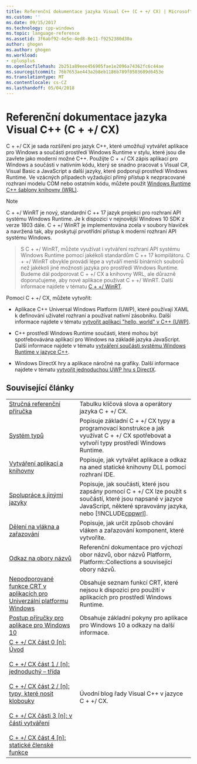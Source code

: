 ```yaml
---
title: Referenční dokumentace jazyka Visual C++ (C + +/ CX) | Microsoft Docs
ms.custom: ''
ms.date: 09/15/2017
ms.technology: cpp-windows
ms.topic: language-reference
ms.assetid: 3f6abf92-4e5e-4ed8-8e11-f9252380d30a
author: ghogen
ms.author: ghogen
ms.workload:
- cplusplus
ms.openlocfilehash: 2b251a89eee456905fae1e2096a74362fc6c44ae
ms.sourcegitcommit: 76b7653ae443a2b8eb1186b789f8503609d6453e
ms.translationtype: MT
ms.contentlocale: cs-CZ
ms.lasthandoff: 05/04/2018
---
```

# <a name="visual-c-language-reference-ccx"></a>Referenční dokumentace jazyka Visual C++ (C + +/ CX)

C + +/ CX je sada rozšíření pro jazyk C++, které umožňují vytvářet aplikace pro Windows a součásti prostředí Windows Runtime v stylu, které jsou dle zavřete jako moderní možné C++. Použijte C + +/ CX zápis aplikací pro Windows a součásti v nativním kódu, který se snadno pracovat s Visual C#, Visual Basic a JavaScript a další jazyky, které podporují prostředí Windows Runtime. Ve vzácných případech vyžadující přímý přístup k nezpracované rozhraní modelu COM nebo ostatním kódu, můžete použít [Windows Runtime C++ šablony knihovny (WRL)](../windows/windows-runtime-cpp-template-library-wrl.md).

> [!NOTE]
> C + +/ WinRT je nový, standardní C ++ 17 jazyk projekci pro rozhraní API systému Windows Runtime. Je k dispozici v nejnovější Windows 10 SDK z verze 1803 dále. C + +/ WinRT je implementována zcela v soubory hlaviček a navržená tak, aby poskytují prvotřídní přístup k moderní rozhraní API systému Windows.

> S C + +/ WinRT, můžete využívat i vytváření rozhraní API systému Windows Runtime pomocí jakékoli standardům C ++ 17 kompilátoru. C + +/ WinRT obvykle provádí lépe a vytváří menší binárních souborů než jakékoli jiné možnosti jazyka pro prostředí Windows Runtime. Budeme dál podporovat C + +/ CX a knihovny WRL, ale důrazně doporučujeme, aby nové aplikace používat C + +/ WinRT. Další informace najdete v tématu [C + +/ WinRT](https://docs.microsoft.com/windows/uwp/cpp-and-winrt-apis/index).


Pomocí C + +/ CX, můžete vytvořit:

- Aplikace C++ Universal Windows Platform (UWP), které používají XAML k definování uživatel rozhraní a používat nativní zásobníku. Další informace najdete v tématu [vytvořit aplikaci "hello, world" v C++ (UWP)](/windows/uwp/get-started/create-a-basic-windows-10-app-in-cpp).

- C++ prostředí Windows Runtime součásti, které mohou být spotřebovávána aplikací pro Windows na základě jazyka JavaScript. Další informace najdete v tématu [vytváření součásti systému Windows Runtime v jazyce C++](/windows/uwp/winrt-components/creating-windows-runtime-components-in-cpp).

- Windows DirectX hry a aplikace náročné na grafiky. Další informace najdete v tématu [vytvořit jednoduchou UWP hru s DirectX](/windows/uwp/gaming/tutorial--create-your-first-metro-style-directx-game).

## <a name="related-articles"></a>Související články

|||
|-|-|
|[Stručná referenční příručka](../cppcx/quick-reference-c-cx.md)|Tabulku klíčová slova a operátory jazyka C + +/ CX.|
|[Systém typů](../cppcx/type-system-c-cx.md)|Popisuje základní C + +/ CX typy a programovací konstrukce a jak využívat C + +/ CX spotřebovat a vytvoří typy prostředí Windows Runtime.|
|[Vytváření aplikací a knihovny](../cppcx/building-apps-and-libraries-c-cx.md)|Popisuje, jak vytvářet aplikace a odkaz na aned statické knihovny DLL pomocí rozhraní IDE.|
|[Spolupráce s jinými jazyky](../cppcx/interoperating-with-other-languages-c-cx.md)|Popisuje, jak součásti, které jsou zapsány pomocí C + +/ CX lze použít s součástí, které jsou napsané v jazyce JavaScript, některé spravovány jazyka, nebo [!INCLUDE[cppwrl](../cppcx/includes/cppwrl-md.md)].|
|[Dělení na vlákna a zařazování](../cppcx/threading-and-marshaling-c-cx.md)|Popisuje, jak určit způsob chování vláken a zařazování komponent, které vytvoříte.|
|[Odkaz na obory názvů](../cppcx/namespaces-reference-c-cx.md)|Referenční dokumentace pro výchozí obor názvů, obor názvů Platform, Platform::Collections a související obory názvů.|
|[Nepodporované funkce CRT v aplikacích pro Univerzální platformu Windows](../cppcx/crt-functions-not-supported-in-universal-windows-platform-apps.md)|Obsahuje seznam funkcí CRT, které nejsou k dispozici pro použití v aplikacích pro prostředí Windows Runtime.|
|[Postup příručky pro aplikace pro Windows 10](http://msdn.microsoft.com/library/windows/apps/xaml/mt244352.aspx)|Obsahuje základní pokyny pro aplikace pro Windows 10 a odkazy na další informace.|
|[C + +/ CX část 0 \[n\]: Úvod](https://blogs.msdn.microsoft.com/vcblog/2012/08/29/ccx-part-0-of-n-an-introduction/)<br /><br />[C + +/ CX část 1 / \[n\]: jednoduchý – třída](https://blogs.msdn.microsoft.com/vcblog/2012/09/05/ccx-part-1-of-n-a-simple-class/)<br /><br />[C + +/ CX část 2 / \[n\]: typy, které nosit klobouky](https://blogs.msdn.microsoft.com/vcblog/2012/09/17/ccx-part-2-of-n-types-that-wear-hats/)<br /><br />[C + +/ CX části 3 \[n\]: v části vytváření](https://blogs.msdn.microsoft.com/vcblog/2012/10/05/ccx-part-3-of-n-under-construction/)<br /><br />[C + +/ CX část 4 \[n\]: statické členské funkce](https://blogs.msdn.microsoft.com/vcblog/2012/10/19/ccx-part-4-of-n-static-member-functions/)|Úvodní blog řady Visual C++ v jazyce C + +/ CX.|
